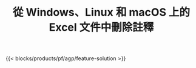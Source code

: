 ﻿---
title: 從 Windows、Linux 和 macOS 上的 Excel 文件中刪除註釋 
weight: 7730
url: /zh-hant/annotation
description: 用於 Excel XLS、XLSX 和 ODS 註釋和評論管理的免費應用程序和 API
---
{{< blocks/products/pf/agp/feature-solution >}} 

